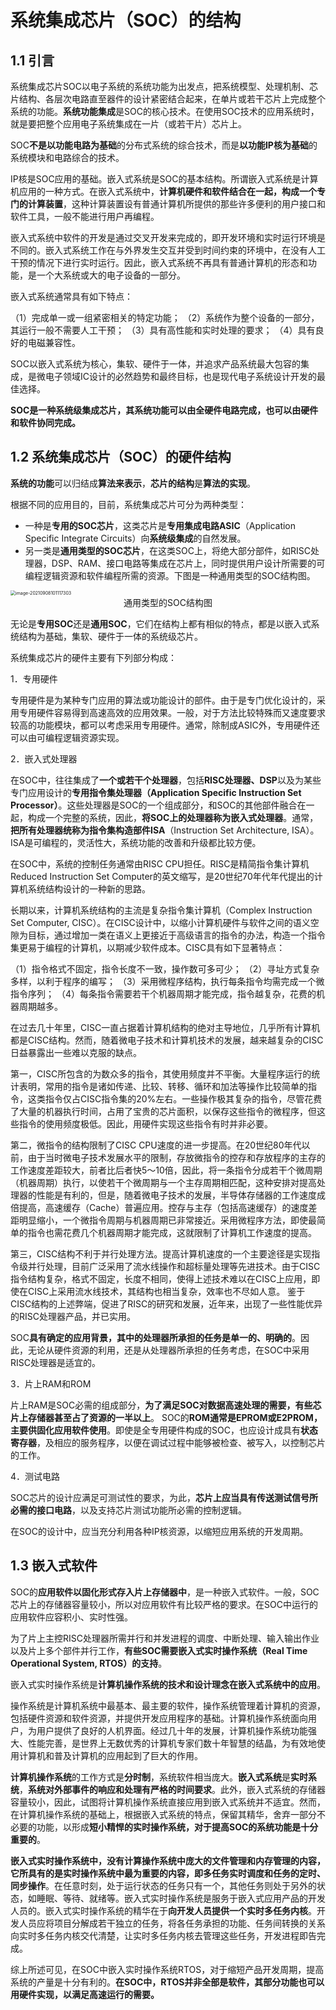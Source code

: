 # 系统集成芯片（SOC）的结构

## 1.1 引言

系统集成芯片SOC以电子系统的系统功能为出发点，把系统模型、处理机制、芯片结构、各层次电路直至器件的设计紧密结合起来，在单片或若干芯片上完成整个系统的功能。**系统功能集成**是SOC的核心技术。在使用SOC技术的应用系统时，就是要把整个应用电子系统集成在一片（或若干片）芯片上。

SOC**不是以功能电路为基础**的分布式系统的综合技术，而是**以功能IP核为基础**的系统模块和电路综合的技术。

IP核是SOC应用的基础。嵌入式系统是SOC的基本结构。所谓嵌入式系统是计算机应用的一种方式。在嵌入式系统中，**计算机硬件和软件结合在一起，构成一个专门的计算装置**，这种计算装置设有普通计算机所提供的那些许多便利的用户接口和软件工具，一般不能进行用户再编程。

嵌入式系统中软件的开发是通过交叉开发来完成的，即开发环境和实时运行环境是不同的。嵌入式系统工作在与外界发生交互并受到时间约束的环境中，在没有人工干预的情况下进行实时运行。因此，嵌入式系统不再具有普通计算机的形态和功能，是一个大系统或大的电子设备的一部分。

嵌入式系统通常具有如下特点：

（1）完成单一或一组紧密相关的特定功能；
（2）系统作为整个设备的一部分，其运行一般不需要人工干预；
（3）具有高性能和实时处理的要求；
（4）具有良好的电磁兼容性。

SOC以嵌入式系统为核心，集软、硬件于一体，并追求产品系统最大包容的集成，是微电子领域IC设计的必然趋势和最终目标，也是现代电子系统设计开发的最佳选择。

**SOC是一种系统级集成芯片，其系统功能可以由全硬件电路完成，也可以由硬件和软件协同完成。**

## 1.2 系统集成芯片（SOC）的硬件结构

**系统的功能**可以归结成**算法来表示**，**芯片的结构**是**算法的实现**。

根据不同的应用目的，目前，系统集成芯片可分为两种类型：

* 一种是**专用的SOC芯片**，这类芯片是**专用集成电路ASIC**（Application Specific Integrate Circuits）向**系统级集成**的自然发展。
* 另一类是**通用类型的SOC芯片**，在这类SOC上，将绝大部分部件，如RISC处理器，DSP、RAM、接口电路等集成在芯片上，同时提供用户设计所需要的可编程逻辑资源和软件编程所需的资源。下图是一种通用类型的SOC结构图。

<img src="https://i.loli.net/2021/09/08/3C7DE1m6dpTFo8j.png" alt="image-20210908101117303" style="zoom:50%;" />

<center>通用类型的SOC结构图</center>

无论是**专用SOC**还是**通用SOC**，它们在结构上都有相似的特点，都是以嵌入式系统结构为基础，集软、硬件于一体的系统级芯片。

系统集成芯片的硬件主要有下列部分构成：

1．专用硬件

专用硬件是为某种专门应用的算法或功能设计的部件。由于是专门优化设计的，采用专用硬件容易得到高速高效的应用效果。一般，对于方法比较特殊而又速度要求较高的功能模块，都可以考虑采用专用硬件。通常，除制成ASIC外，专用硬件还可以由可编程逻辑资源实现。

2．嵌入式处理器

在SOC中，往往集成了**一个或若干个处理器**，包括**RISC处理器、DSP**以及为某些专门应用设计的**专用指令集处理器（Application Specific Instruction Set Processor）**。这些处理器是SOC的一个组成部分，和SOC的其他部件融合在一起，构成一个完整的系统，因此，**将SOC上的处理器称为嵌入式处理器**。通常，**把所有处理器统称为指令集构造部件ISA**（Instruction Set Architecture, ISA）。ISA是可编程的，灵活性大，系统功能的改善和升级都比较方便。

在SOC中，系统的控制任务通常由RISC CPU担任。RISC是精简指令集计算机Reduced Instruction Set Computer的英文缩写，是20世纪70年代年代提出的计算机系统结构设计的一种新的思路。

长期以来，计算机系统结构的主流是复杂指令集计算机（Complex Instruction Set Computer, CISC）。在CISC设计中，以缩小计算机硬件与软件之间的语义空隙为目标，通过增加一类在语义上更接近于高级语言的指令的办法，构造一个指令集更易于编程的计算机，以期减少软件成本。CISC具有如下显著特点：

（1）指令格式不固定，指令长度不一致，操作数可多可少；
（2）寻址方式复杂多样，以利于程序的编写；
（3）采用微程序结构，执行每条指令均需完成一个微指令序列；
（4）每条指令需要若干个机器周期才能完成，指令越复杂，花费的机器周期越多。

在过去几十年里，CISC一直占据着计算机结构的绝对主导地位，几乎所有计算机都是CISC结构。然而，随着微电子技术和计算机技术的发展，越来越复杂的CISC日益暴露出一些难以克服的缺点。

第一，CISC所包含的为数众多的指令，其使用频度并不平衡。大量程序运行的统计表明，常用的指令是诸如传递、比较、转移、循环和加法等操作比较简单的指令，这类指令仅占CISC指令集的20%左右。一些操作极其复杂的指令，尽管花费了大量的机器执行时间，占用了宝贵的芯片面积，以保存这些指令的微程序，但这些指令的使用频度极低。因此，用硬件实现这些指令有时并非必要。

第二，微指令的结构限制了CISC CPU速度的进一步提高。在20世纪80年代以前，由于当时微电子技术发展水平的限制，存放微指令的控存和存放程序的主存的工作速度差距较大，前者比后者快5～10倍，因此，将一条指令分成若干个微周期（机器周期）执行，以使若干个微周期与一个主存周期相匹配，这种安排对提高处理器的性能是有利的，但是，随着微电子技术的发展，半导体存储器的工作速度成倍提高，高速缓存（Cache）普遍应用。控存与主存（包括高速缓存）的速度差距明显缩小，一个微指令周期与机器周期已非常接近。采用微程序方法，即使最简单的指令也需花费几个机器周期才能完成，这就限制了计算机工作速度的提高。

第三，CISC结构不利于并行处理方法。提高计算机速度的一个主要途径是实现指令级并行处理，目前广泛采用了流水线操作和超标量处理等先进技术。由于CISC指令结构复杂，格式不固定，长度不相同，使得上述技术难以在CISC上应用，即使在CISC上采用流水线技术，其结构也相当复杂，效率也不尽如人意。
鉴于CISC结构的上述弊端，促进了RISC的研究和发展，近年来，出现了一些性能优异的RISC处理器产品，并已实用。

SOC**具有确定的应用背景，其中的处理器所承担的任务是单一的、明确的**。因此，无论从硬件资源的利用，还是从处理器所承担的任务考虑，在SOC中采用RISC处理器是适宜的。

3．片上RAM和ROM

片上RAM是SOC必需的组成部分，**为了满足SOC对数据高速处理的需要，有些芯片上存储器甚至占了资源的一半以上**。
SOC的**ROM通常是EPROM或E2PROM，主要供固化应用软件使用**。即使是全专用硬件构成的SOC，也应设计成具有**状态寄存器**，及相应的服务程序，以便在调试过程中能够被检查、被写入，以控制芯片的工作。

4．测试电路

SOC芯片的设计应满足可测试性的要求，为此，**芯片上应当具有传送测试信号所必需的接口电路**，以及支持芯片测试功能所必需的控制逻辑。

在SOC的设计中，应当充分利用各种IP核资源，以缩短应用系统的开发周期。

## 1.3 嵌入式软件

SOC的**应用软件以固化形式存入片上存储器中**，是一种嵌入式软件。一般，SOC芯片上的存储器容量较小，所以对应用软件有比较严格的要求。在SOC中运行的应用软件应容积小、实时性强。

为了片上主控RISC处理器所需并行和并发进程的调度、中断处理、输入输出作业以及片上多个部件并行工作，**有些SOC需要嵌入式实时操作系统（Real Time Operational System, RTOS）的支持**。

嵌入式实时操作系统是**计算机操作系统的技术和设计理念在嵌入式系统中的应用**。

操作系统是计算机系统中最基本、最主要的软件，操作系统管理着计算机的资源，包括硬件资源和软件资源，并提供开发应用程序的基础。计算机操作系统面向用户，为用户提供了良好的人机界面。经过几十年的发展，计算机操作系统功能强大、性能完善，是世界上无数优秀的计算机专家们数十年智慧的结晶，为有效地使用计算机和普及计算机的应用起到了巨大的作用。

**计算机操作系统**的工作方式是**分时制**，系统软件相当庞大。**嵌入式系统**是**实时系统**，**系统对外部事件的响应和处理有严格的时间要求**。此外，嵌入式系统的存储器容量较小，因此，试图将计算机操作系统直接应用到嵌入式系统并不适宜。然而，在计算机操作系统的基础上，根据嵌入式系统的特点，保留其精华，舍弃一部分不必要的功能，以形成**短小精悍的实时操作系统，对于提高SOC的系统功能是十分重要的**。

**嵌入式实时操作系统中，没有计算操作系统中庞大的文件管理和内存管理的内容，**它所具有的是实时操作系统中最为重要的内容，即**多任务实时调度和任务的定时、同步操作**。在任意时刻，处于运行状态的任务只有一个，其他任务则处于另外的状态，如睡眠、等待、就绪等。嵌入式实时操作系统是服务于嵌入式应用产品的开发人员的。嵌入式实时操作系统的精华在于**向开发人员提供一个实时多任务内核**。开发人员应将项目分解成若干独立的任务，将各任务承担的功能、任务间转换的关系向实时多任务内核交代清楚，让实时多任务内核去管理这些任务，开发进程即告完成。

综上所述可见，在SOC中嵌入实时操作系统RTOS，对于缩短产品开发周期，提高系统的产量是十分有利的。**在SOC中，RTOS并非全部是软件，其部分功能也可以用硬件实现，以满足高速运行的需要。**

